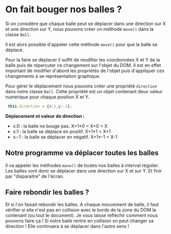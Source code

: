 # On fait bouger nos balles ?

Si on considère que chaque balle peut se déplacer dans une direction sur X et une direction sur Y, nous pouvons créer un méthode `move()` dans la classe `Ball`.

Il est alors possible d'appeler cette méthode `move()` pour que la balle se déplace.

Pour la faire se déplacer il suffit de modifier les coordonnées X et Y de la balle puis de répercuter ce changement sur l'objet du DOM.
Il est en effet important de modifier d'abord les propriétés de l'objet puis d'appliquer ces changements à se représentation graphique.

Pour gérer le déplacement nous pouvons créer une propriété `direction` dans notre classe `Ball`.
Cette propriété est un objet contenant deux valeur numérique pour chaque position X et Y.

```js
 this.direction = {x:1,y:-1};
```

**Déplacement et valeur de direction :**

- x:0 : la balle ne bouge pas. X+1*0 = X+0 = X
- x:1 : la balle se déplace en positif. X+1*1 = X+1
- x:-1 : la balle se déplacer en négatif. X+1*-1 = X-1


## Notre programme va déplacer toutes les balles

Il va appeler les méthodes `move()` de toutes nos balles à interval régulier.
Les balles vont donc se déplacer dans une direction sur X et sur Y. Et finir par "disparaitre" de l'écran.


## Faire rebondir les balles ?

Et si l'on faisait rebondir les balles.
A chaque mouvement de balle, il faut vérifier si elle n'est pas en collision avec le bords de la zone du DOM la contenant (ou tout le document).
Je vous laisse réfléchir comment nous pouvons faire ça !
Si notre balle rentre en collision on peut changer sa direction ! Elle continuera à se déplacer dans l'autre sens !